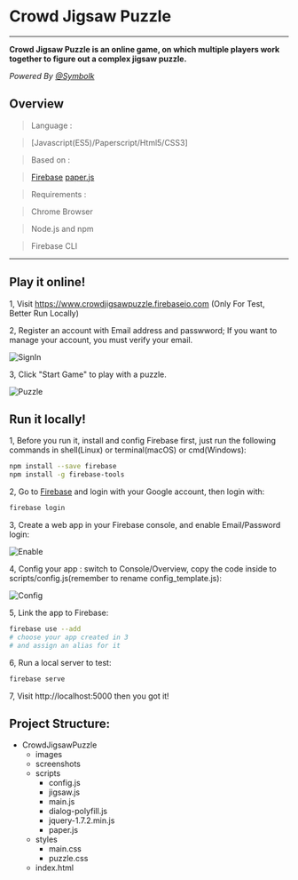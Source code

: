 # Crowd Jigsaw Puzzle

---

**Crowd Jigsaw Puzzle is an online game, on which multiple players work together to figure out a complex jigsaw puzzle.**

_Powered By [@Symbolk](http://www.symbolk.com)_

## Overview

> Language : 

> [Javascript(ES5)/Paperscript/Html5/CSS3]

> Based on :

> [Firebase](http://www.firebase.google.com/ "Firebase offical site") 
> [paper.js](http://www.paperjs.org/ "Paper.js offical site") 

> Requirements :

> Chrome Browser

> Node.js and npm

> Firebase CLI
 
---

## Play it online!

1, Visit https://www.crowdjigsawpuzzle.firebaseio.com (Only For Test, Better Run Locally)


2, Register an account with Email address and passwword; If you want to manage your account, you must verify your email.

![SignIn](https://github.com/Symbolk/CrowdJigsawPuzzle/blob/master/screenshots/signin.jpg)

3, Click "Start Game" to play with a puzzle.

![Puzzle](https://github.com/Symbolk/CrowdJigsawPuzzle/blob/master/screenshots/puzzle.jpg)


## Run it locally!

1, Before you run it, install and config Firebase first, just run the following commands in shell(Linux) or terminal(macOS) or cmd(Windows):

```sh
npm install --save firebase
npm install -g firebase-tools 
```
2, Go to [Firebase](http://www.firebase.google.com/ "Firebase offical site") and login with your Google account, then login with:

```sh
firebase login
```
3, Create a web app in your Firebase console, and enable Email/Password login:

![Enable](https://github.com/Symbolk/CrowdJigsawPuzzle/blob/master/screenshots/enable.png) 

4, Config your app : switch to Console/Overview, copy the code inside <script></script> to scripts/config.js(remember to rename config_template.js):

![Config](https://github.com/Symbolk/CrowdJigsawPuzzle/blob/master/screenshots/config.png)

5, Link the app to Firebase:
```sh
firebase use --add
# choose your app created in 3
# and assign an alias for it
```

6, Run a local server to test:

```sh
firebase serve
```

7, Visit http://localhost:5000 then you got it!


## Project Structure:

- CrowdJigsawPuzzle
    * images
    * screenshots
    * scripts
        * config.js
        * jigsaw.js
        * main.js
        * dialog-polyfill.js
        * jquery-1.7.2.min.js
        * paper.js
    * styles
        * main.css
        * puzzle.css
    * index.html
        
